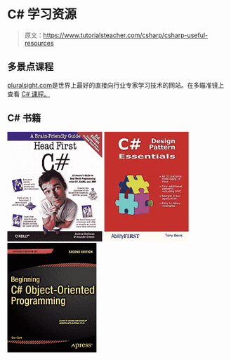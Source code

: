 # C# 学习资源

> 原文：<https://www.tutorialsteacher.com/csharp/csharp-useful-resources>

## 多景点课程

[pluralsight.com](https://pluralsight.pxf.io/V02D3)是世界上最好的直接向行业专家学习技术的网站。在多瞄准镜上查看 [C# 课程。](https://pluralsight.pxf.io/AooYLj)

## C# 书籍

[![](img/4faf4a8c8c5d053e1247a2a2001999e7.png)](https://amzn.to/2OJ2rKZ) ![](img/3a4f8bcd552fb10c1dc8b16b90b7c9ea.png)[![](img/fa218231f89b498567a40683ad0a334b.png)](https://amzn.to/30XesPe) ![](img/7fb138edd6e5ffd11599fdd8bba3f8ce.png)[![](img/6d6644d9f6156fb7125eb86c31e1b1c6.png)](https://amzn.to/3lv0gqc) ![](img/19e0ca60be179553f895e4747ec7fa60.png)